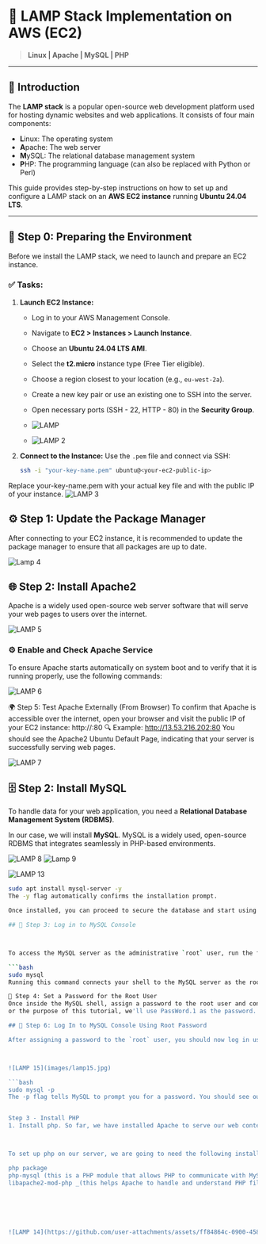 # 📘 LAMP Stack Implementation on AWS (EC2)
> **Linux | Apache | MySQL | PHP**

---

## 🧭 Introduction
The **LAMP stack** is a popular open-source web development platform used for hosting dynamic websites and web applications. It consists of four main components:

- **L**inux: The operating system  
- **A**pache: The web server  
- **M**ySQL: The relational database management system  
- **P**HP: The programming language (can also be replaced with Python or Perl)

This guide provides step-by-step instructions on how to set up and configure a LAMP stack on an **AWS EC2 instance** running **Ubuntu 24.04 LTS**.

---

## 🔧 Step 0: Preparing the Environment

Before we install the LAMP stack, we need to launch and prepare an EC2 instance.

### ✅ Tasks:

1. **Launch EC2 Instance:**
   - Log in to your AWS Management Console.
   - Navigate to **EC2 > Instances > Launch Instance**.
   - Choose an **Ubuntu 24.04 LTS AMI**.
   - Select the **t2.micro** instance type (Free Tier eligible).
   - Choose a region closest to your location (e.g., `eu-west-2a`).
   - Create a new key pair or use an existing one to SSH into the server.
   - Open necessary ports (SSH - 22, HTTP - 80) in the **Security Group**.
  
   - ![LAMP](https://github.com/user-attachments/assets/430b72e9-2916-45a6-83b9-8b6ea3c3b21f)
   - ![LAMP 2](https://github.com/user-attachments/assets/77081c4d-d413-4d35-8053-e17143822269)



2. **Connect to the Instance:**
   Use the `.pem` file and connect via SSH:

   ```bash
   ssh -i "your-key-name.pem" ubuntu@<your-ec2-public-ip>
Replace your-key-name.pem with your actual key file and <your-ec2-public-ip> with the public IP of your instance.
![LAMP 3](https://github.com/user-attachments/assets/9164c3f2-1f2b-4fd3-b53f-7f8889b7210f)


## ⚙️ Step 1: Update the Package Manager

After connecting to your EC2 instance, it is recommended to update the package manager to ensure that all packages are up to date.

![Lamp 4](https://github.com/user-attachments/assets/422db418-b812-47c1-8cf5-8381054fb620)




## 🌐 Step 2: Install Apache2

Apache is a widely used open-source web server software that will serve your web pages to users over the internet.

![LAMP 5](https://github.com/user-attachments/assets/951bd47f-6cd8-4aa8-8ec6-b7192efd4ac5)


### ⚙️ Enable and Check Apache Service

To ensure Apache starts automatically on system boot and to verify that it is running properly, use the following commands:

![LAMP 6](https://github.com/user-attachments/assets/dc226832-5a62-4f1f-912a-158f7c64adff)


🌍 Step 5: Test Apache Externally (From Browser)
To confirm that Apache is accessible over the internet, open your browser and visit the public IP of your EC2 instance:
http://<your-ec2-public-ip>:80
🔍 Example:
http://13.53.216.202:80
You should see the Apache2 Ubuntu Default Page, indicating that your server is successfully serving web pages.

![LAMP 7](https://github.com/user-attachments/assets/f4bd4e2d-e4d7-4fc9-a46e-105082ee663c)

## 🗄️ Step 2: Install MySQL

To handle data for your web application, you need a **Relational Database Management System (RDBMS)**.

In our case, we will install **MySQL**. MySQL is a widely used, open-source RDBMS that integrates seamlessly in PHP-based environments.

![LAMP 8](https://github.com/user-attachments/assets/8068eb3a-1f53-4829-8045-0b4ed7378825)
![Lamp 9](https://github.com/user-attachments/assets/f8d9001d-afb3-412d-9b64-5bd6e966ba98)

![LAMP 13](https://github.com/user-attachments/assets/5fe6aa14-cc32-4b45-8444-787855f2ed1a)


```bash
sudo apt install mysql-server -y
The -y flag automatically confirms the installation prompt.

Once installed, you can proceed to secure the database and start using it to create users, schemas, and tables for your web application.

## 🔐 Step 3: Log in to MySQL Console



To access the MySQL server as the administrative `root` user, run the following command:

```bash
sudo mysql
Running this command connects your shell to the MySQL server as the root user, thanks to the elevated privileges granted by sudo

🔑 Step 4: Set a Password for the Root User
Once inside the MySQL shell, assign a password to the root user and configure the authentication method to mysql_native_password.
or the purpose of this tutorial, we'll use PassWord.1 as the password.

## 🔐 Step 6: Log In to MySQL Console Using Root Password

After assigning a password to the `root` user, you should now log in using that password to verify access.



![LAMP 15](images/lamp15.jpg)

```bash
sudo mysql -p
The -p flag tells MySQL to prompt you for a password. You should see output like this:


Step 3 - Install PHP
1. Install php. So far, we have installed Apache to serve our web contents, and we installed Mysql to assist us store and manage our data. Now, we will install Php to process codes inorder to display dynamic content to the consumer user.



To set up php on our server, we are going to need the following installed:

php package
php-mysql (this is a PHP module that allows PHP to communicate with MySQL databases)
libapache2-mod-php _(this helps Apache to handle and understand PHP files) to get this all set up in the machine, run:






![LAMP 14](https://github.com/user-attachments/assets/ff84864c-0900-458c-b69d-2ee615d6466c)











